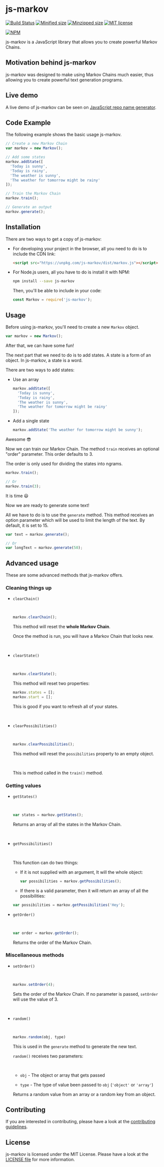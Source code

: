 # js-markov

[![Build Status](https://travis-ci.org/Edwin-Pratt/js-markov.svg?branch=master)](https://travis-ci.org/Edwin-Pratt/js-markov) [![Minified size](https://img.shields.io/bundlephobia/min/js-markov.svg)](npmjs.com/package/js-markov) [![Minzipped size](https://img.shields.io/bundlephobia/minzip/js-markov.svg)](npmjs.com/package/js-markov) [![MIT license](http://img.shields.io/badge/license-MIT-brightgreen.svg)](http://opensource.org/licenses/MIT)

[![NPM](https://nodei.co/npm/js-markov.png?downloads=true&downloadRank=true&stars=true)](https://npmjs.com/js-markov/)

js-markov is a JavaScript library that allows you to create powerful Markov Chains.

## Motivation behind js-markov

js-markov was designed to make using Markov Chains much easier, thus allowing you to create powerful text generation programs.

## Live demo

A live demo of js-markov can be seen on [JavaScript repo name generator](https://Edwin-Pratt.github.io/js-markov/).

## Code Example

The following example shows the basic usage js-markov.

```javascript
// Create a new Markov Chain
var markov = new Markov();

// Add some states
markov.addState([
  'Today is sunny',
  'Today is rainy',
  'The weather is sunny',
  'The weather for tomorrow might be rainy'
]);

// Train the Markov Chain
markov.train();

// Generate an output
markov.generate();
```

## Installation

There are two ways to get a copy of js-markov:

- For developing your project in the browser, all you need to do is to include the CDN link:

  ```html
  <script src="https://unpkg.com/js-markov/dist/markov.js"></script>
  ```

- For Node.js users, all you have to do is install it with NPM:

  ```bash
  npm install --save js-markov
  ```

  Then, you'll be able to include in your code:

  ```javascript
  const Markov = require('js-markov');
  ```

## Usage

Before using js-markov, you'll need to create a new `Markov` object.

```javascript
var markov = new Markov();
```

After that, we can have some fun!

The next part that we need to do is to add states. A state is a form of an object. In js-markov, a state is a word.

There are two ways to add states:

- Use an array

  ```javascript
  markov.addState([
    'Today is sunny',
    'Today is rainy',
    'The weather is sunny',
    'The weather for tomorrow might be rainy'
  ]);
  ```

- Add a single state

  ```javascript
  markov.addState('The weather for tomorrow might be sunny');
  ```

Awesome :sunglasses:

Now we can train our Markov Chain. The method `train` receives an optional "order" parameter. This order defaults to 3.

The order is only used for dividing the states into ngrams.

```javascript
markov.train();

// Or
markov.train(3);
```

It is time :smiley:

Now we are ready to generate some text!

All we have to do is to use the `generate` method. This method receives an option parameter which will be used to limit the length of the text. By default, it is set to 15.

```javascript
var text = markov.generate();

// Or 
var longText = markov.generate(50);
```

## Advanced usage

These are some advanced methods that js-markov offers.

### Cleaning things up

- `clearChain()`

  <br>

  ```javascript
  markov.clearChain();
  ```

  This method will reset the **whole Markov Chain**.

  Once the method is run, you will have a Markov Chain that looks new.

  <br>

- `clearState()`

  <br>

  ```javascript
  markov.clearState();
  ```

  This method will reset two properties:

  ```javascript
  markov.states = [];
  markov.start = [];
  ```

  This is good if you want to refresh all of your states.

  <br>

- `clearPossibilities()`

  <br>

  ```javascript
  markov.clearPossibilities();
  ```

  This method will reset the `possibilities` property to an empty object.

  <br>

  This is method called in the `train()` method.

### Getting values

- `getStates()`

  <br>

  ```javascript
  var states = markov.getStates();
  ```

  Returns an array of all the states in the Markov Chain.

  <br>

- `getPossibilities()`

  <br>

  This function can do two things:

  - If it is not supplied with an argument, It will the whole object:

    ```javascript
    var possibilities = markov.getPossibilities();
    ```

  - If there is a valid parameter, then it will return an array of all the possibilities:

  ```javascript
  var possibilities = markov.getPossibilities('Hey');
  ```

- `getOrder()`

  <br>

  ```javascript
  var order = markov.getOrder();
  ```

  Returns the order of the Markov Chain.

### Miscellaneous methods

- `setOrder()`

  <br>

  ```javascript
  markov.setOrder(4);
  ```

  Sets the order of the Markov Chain. If no parameter is passed, `setOrder` will use the value of 3.

  <br>

- `random()`

  <br>

  ```javascript
  markov.random(obj, type)
  ```

  This is used in the `generate` method to generate the new text.

  `random()` receives two parameters:

  <br>

  - `obj` - The object or array that gets passed

  - `type` - The type of value been passed to `obj` (`'object'` or `'array'`)

  Returns a random value from an array or a random key from an object.

## Contributing

If you are interested in contributing, please have a look at the [contributing guidelines](https://github.com/Edwin-Pratt/js-markov/blob/master/CONTRIBUTING.md).

## License

js-markov is licensed under the MIT License. Please have a look at the [LICENSE file](https://github.com/Edwin-Pratt/js-markov/blob/master/LICENSE) for more information.
